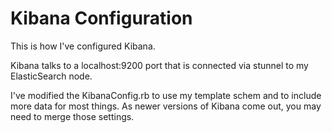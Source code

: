 Kibana Configuration
===================================

This is how I've configured Kibana. 

Kibana talks to a localhost:9200 port that is connected via stunnel to my
ElasticSearch node.

I've modified the KibanaConfig.rb to use my template schem and to include
more data for most things. As newer versions of Kibana come out, you
may need to merge those settings.
